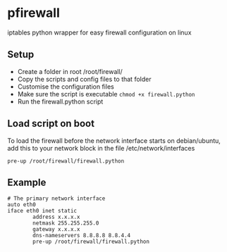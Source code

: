 # pfirewall
iptables python wrapper for easy firewall configuration on linux

## Setup
- Create a folder in root /root/firewall/
- Copy the scripts and config files to that folder
- Customise the configuration files
- Make sure the script is executable `chmod +x firewall.python`
- Run the firewall.python script

## Load script on boot
To load the firewall before the network interface starts on debian/ubuntu, add this to your network block in the file /etc/network/interfaces
```
pre-up /root/firewall/firewall.python
```

## Example
```
# The primary network interface
auto eth0
iface eth0 inet static
        address x.x.x.x
        netmask 255.255.255.0
        gateway x.x.x.x
        dns-nameservers 8.8.8.8 8.8.4.4
        pre-up /root/firewall/firewall.python
```
